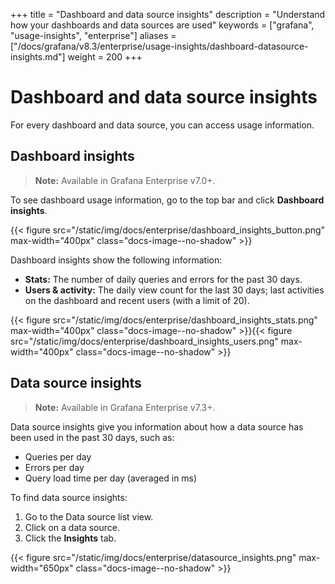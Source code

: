 +++
title = "Dashboard and data source insights"
description = "Understand how your dashboards and data sources are used"
keywords = ["grafana", "usage-insights", "enterprise"]
aliases = ["/docs/grafana/v8.3/enterprise/usage-insights/dashboard-datasource-insights.md"]
weight = 200
+++

# Dashboard and data source insights

For every dashboard and data source, you can access usage information.

## Dashboard insights

> **Note:** Available in Grafana Enterprise v7.0+.

To see dashboard usage information, go to the top bar and click **Dashboard insights**.

{{< figure src="/static/img/docs/enterprise/dashboard_insights_button.png" max-width="400px" class="docs-image--no-shadow" >}}

Dashboard insights show the following information:

- **Stats:** The number of daily queries and errors for the past 30 days.
- **Users & activity:** The daily view count for the last 30 days; last activities on the dashboard and recent users (with a limit of 20).

{{< figure src="/static/img/docs/enterprise/dashboard_insights_stats.png" max-width="400px" class="docs-image--no-shadow" >}}{{< figure src="/static/img/docs/enterprise/dashboard_insights_users.png" max-width="400px" class="docs-image--no-shadow" >}}

## Data source insights

> **Note:** Available in Grafana Enterprise v7.3+.

Data source insights give you information about how a data source has been used in the past 30 days, such as:

- Queries per day
- Errors per day
- Query load time per day (averaged in ms)

To find data source insights:

1. Go to the Data source list view.
1. Click on a data source.
1. Click the **Insights** tab.

{{< figure src="/static/img/docs/enterprise/datasource_insights.png" max-width="650px" class="docs-image--no-shadow" >}}
